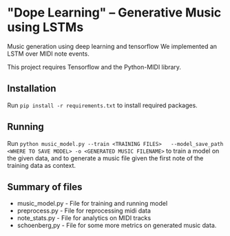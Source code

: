 # "Dope Learning" – Generative Music using LSTMs
Music generation using deep learning and tensorflow
We implemented an LSTM over MIDI note events.

This project requires Tensorflow and the Python-MIDI library.

## Installation

Run `pip install -r requirements.txt` to install required packages.

## Running

Run `python music_model.py --train <TRAINING FILES>   --model_save_path <WHERE TO SAVE MODEL> -o <GENERATED MUSIC FILENAME>`
to train a model on the given data, and to generate a music file given the first note of the training data as context.

## Summary of files
 - music_model.py - File for training and running model
 - preprocess.py - File for reprocessing midi data
 - note_stats.py - File for analytics on MIDI tracks
 - schoenberg,py - File for some more metrics on generated music data. 
